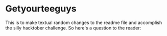 # Getyourteeguys
This is to make textual random changes to the readme file and accomplish the silly hacktober challenge.
So here's a question to the reader: 
